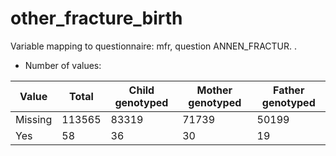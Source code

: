 # other_fracture_birth
Variable mapping to questionnaire: mfr, question ANNEN_FRACTUR.
.
- Number of values:

| Value | Total | Child genotyped | Mother genotyped | Father genotyped |
| ----- | ----- | --------------- | ---------------- | ---------------- |
| Missing | 113565 | 83319 | 71739 | 50199 |
| Yes | 58 | 36 | 30 |19 |



